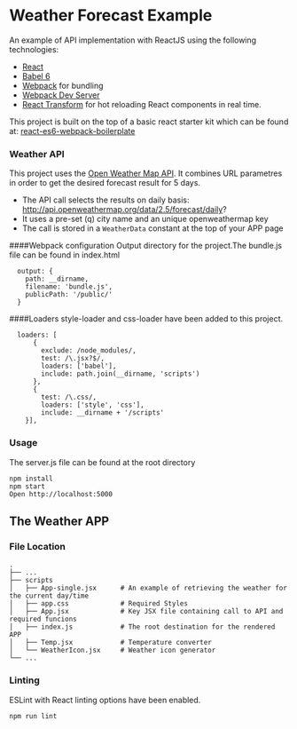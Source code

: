 # Weather Forecast Example

An example of API implementation with ReactJS using the following technologies:
* [React](https://github.com/facebook/react)
* [Babel 6](http://babeljs.io)
* [Webpack](http://webpack.github.io) for bundling
* [Webpack Dev Server](http://webpack.github.io/docs/webpack-dev-server.html)
* [React Transform](https://github.com/gaearon/react-transform-hmr) for hot reloading React components in real time.

This project is built on the top of a basic react starter kit which can be found at: [react-es6-webpack-boilerplate](https://github.com/vasanthk/react-es6-webpack-boilerplate)

### Weather API
This project uses the [Open Weather Map API](http://openweathermap.org/). It combines URL parametres in order to get the desired forecast result for 5 days. 

* The API call selects the results on daily basis: http://api.openweathermap.org/data/2.5/forecast/daily?
* It uses a pre-set (q) city name and an unique openweathermap key
* The call is stored in a `WeatherData` constant at the top of your APP page

####Webpack configuration
Output directory for the project.The bundle.js file can be found in index.html
```
  output: {
    path: __dirname,
    filename: 'bundle.js',
    publicPath: '/public/'
  }
```
####Loaders
style-loader and css-loader have been added to this project.
```
  loaders: [
      {
        exclude: /node_modules/,
        test: /\.jsx?$/,
        loaders: ['babel'],
        include: path.join(__dirname, 'scripts')
      },
      {
        test: /\.css/,
        loaders: ['style', 'css'],
        include: __dirname + '/scripts'
    }],
```


### Usage
The server.js file can be found at the root directory
```
npm install
npm start
Open http://localhost:5000
```

## The Weather APP
### File Location

    .
    ├── ...
    ├── scripts                 
    │   ├── App-single.jsx      # An example of retrieving the weather for the current day/time
    │   ├── app.css             # Required Styles
    │   ├── App.jsx             # Key JSX file containing call to API and required funcions
    │   ├── index.js            # The root destination for the rendered APP
    │   ├── Temp.jsx            # Temperature converter   
    │   └── WeatherIcon.jsx     # Weather icon generator
    └── ...

### Linting

ESLint with React linting options have been enabled.

```
npm run lint
```



